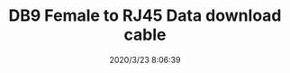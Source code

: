 ﻿---
layout: post 
title: DB9 Female to RJ45 Data download cable
tags: DB9
categories: wire-harness
overview: DB9 Female to RJ45 Data download cable
series: 
part_number: KR05
thumb_img: static/202003/271-thumb-20200323161126.jpg
small_img: static/202003/271-20200323161126.jpg
date: 2020/3/23 8:06:39
---



